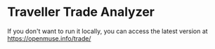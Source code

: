 # Traveller Trade Analyzer

If you don't want to run it locally, you can access the latest version at https://openmuse.info/trade/
